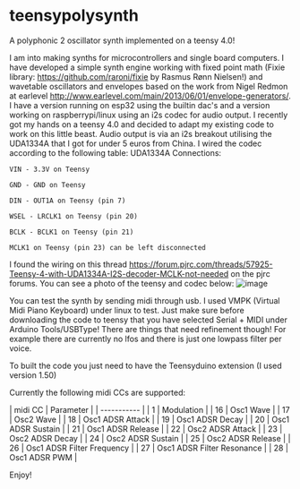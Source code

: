 # teensypolysynth
A polyphonic 2 oscillator synth implemented on a teensy 4.0!

I am into making synths for microcontrollers and single board computers. I have developed a simple synth engine working with fixed point math (Fixie library: https://github.com/raroni/fixie by Rasmus Rønn Nielsen!) and wavetable oscillators and envelopes based on the work from Nigel Redmon at earlevel http://www.earlevel.com/main/2013/06/01/envelope-generators/. I have a version running on esp32 using the builtin dac's and a version working on raspberrypi/linux using an i2s codec for audio output. I recently got my hands on a teensy 4.0 and decided to adapt my existing code to work on this little beast. Audio output is via an i2s breakout utilising the UDA1334A that I got for under 5 euros from China. I wired the codec according to the following table:
  UDA1334A Connections:
  
    VIN - 3.3V on Teensy
    
    GND - GND on Teensy
    
    DIN - OUT1A on Teensy (pin 7)
    
    WSEL - LRCLK1 on Teensy (pin 20)
    
    BCLK - BCLK1 on Teensy (pin 21)
    
    MCLK1 on Teensy (pin 23) can be left disconnected
    
I found the wiring on this thread https://forum.pjrc.com/threads/57925-Teensy-4-with-UDA1334A-I2S-decoder-MCLK-not-needed
on the pjrc forums. You can see a photo of the teensy and codec below:
![image](https://raw.githubusercontent.com/bokontep/teensypolysynth/master/images/IMG_20200206_143354.jpg)

You can test the synth by sending midi through usb. I used VMPK (Virtual Midi Piano Keyboard) under linux to test. Just make sure before downloading the code to teensy that you have selected Serial + MIDI under Arduino Tools/USBType!
There are things that need refinement though!
For example there are currently no lfos and there is just one lowpass filter per voice.

To built the code you just need to have the Teensyduino extension (I used version 1.50)

Currently the following midi CCs are supported:

| midi CC | Parameter |
| ----------- |
| 1 | Modulation |
| 16 | Osc1 Wave |
| 17 | Osc2 Wave |
| 18 | Osc1 ADSR Attack |
| 19 | Osc1 ADSR Decay |
| 20 | Osc1 ADSR Sustain |
| 21 | Osc1 ADSR Release |
| 22 | Osc2 ADSR Attack |
| 23 | Osc2 ADSR Decay |
| 24 | Osc2 ADSR Sustain |
| 25 | Osc2 ADSR Release |
| 26 | Osc1 ADSR Filter Frequency |
| 27 | Osc1 ADSR Filter Resonance |
| 28 | Osc1 ADSR PWM |

Enjoy!
